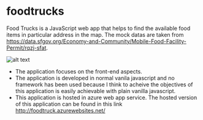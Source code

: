 # foodtrucks
Food Trucks is a JavaScript web app that helps to find the available food items in particular address in the map. The mock datas are taken from https://data.sfgov.org/Economy-and-Community/Mobile-Food-Facility-Permit/rqzj-sfat.

![alt text](https://github.com/sgrmhrzn/foodtrucks/blob/master/images/foodtruck.PNG)

- The application focuses on the front-end aspects.
- The application is developed in normal vanila javascript and no framework has been used because I think to acheive the objectives of this application is easily achievable with plain vanilla javascript.
- This application is hosted in azure web app service. The hosted version of this application can be found in this link http://foodtruck.azurewebsites.net/
